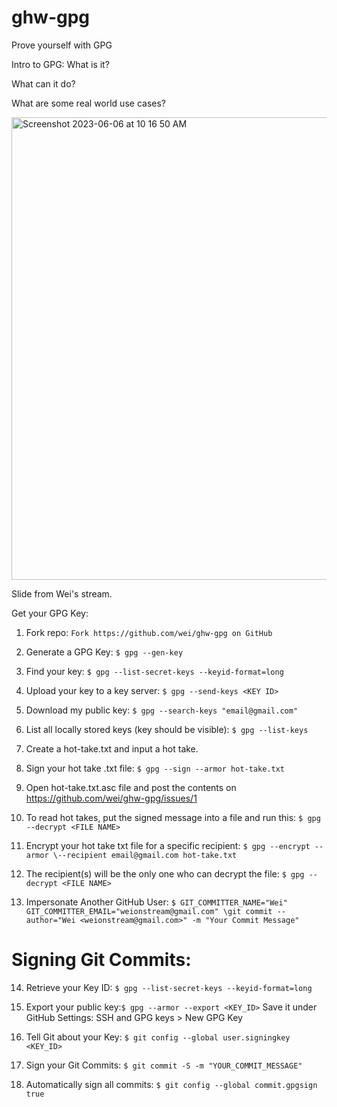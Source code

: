 # ghw-gpg
Prove yourself with GPG

Intro to GPG:
What is it?

What can it do?

What are some real world use cases?

<img width="740" alt="Screenshot 2023-06-06 at 10 16 50 AM" src="https://github.com/Emmarie-Ahtunan/ghw-gpg/assets/86572370/10cb69be-25cf-4cf8-8c41-0658e12332d3">

Slide from Wei's stream.


Get your GPG Key:

1. Fork repo: ```Fork https://github.com/wei/ghw-gpg on GitHub```

2. Generate a GPG Key: ```$ gpg --gen-key```

3. Find your key: ```$ gpg --list-secret-keys --keyid-format=long```

4. Upload your key to a key server: ```$ gpg --send-keys <KEY ID>```

5. Download my public key:  ```$ gpg --search-keys "email@gmail.com"```

6. List all locally stored keys (key should be visible): ```$ gpg --list-keys```

7. Create a hot-take.txt and input a hot take.

8. Sign your hot take .txt file: ```$ gpg --sign --armor hot-take.txt```

9. Open hot-take.txt.asc file and post the contents on https://github.com/wei/ghw-gpg/issues/1

10. To read hot takes, put the signed message into a file and run this: ```$ gpg --decrypt <FILE NAME>```

11. Encrypt your hot take txt file for a specific recipient: ```$ gpg --encrypt --armor \--recipient email@gmail.com hot-take.txt```

12. The recipient(s) will be the only one who can decrypt the file: ```$ gpg --decrypt <FILE NAME>```

13. Impersonate Another GitHub User: ```$ GIT_COMMITTER_NAME="Wei" GIT_COMMITTER_EMAIL="weionstream@gmail.com" \git commit --author="Wei <weionstream@gmail.com>" -m "Your Commit Message"```

# Signing Git Commits:

14. Retrieve your Key ID: ```$ gpg --list-secret-keys --keyid-format=long```

15. Export your public key:```$ gpg --armor --export <KEY_ID>```
      Save it under GitHub Settings: SSH and GPG keys > New GPG Key

16. Tell Git about your Key: ```$ git config --global user.signingkey <KEY_ID>```

17. Sign your Git Commits: ```$ git commit -S -m "YOUR_COMMIT_MESSAGE"```

18. Automatically sign all commits: ```$ git config --global commit.gpgsign true```



